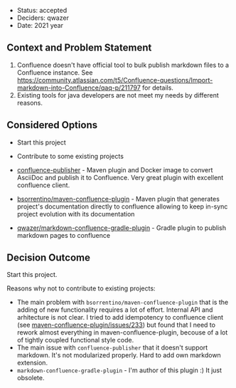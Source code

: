 * Status: accepted
* Deciders: qwazer
* Date: 2021 year

## Context and Problem Statement

1. Confluence doesn't have official tool to bulk publish markdown files to a Confluence instance.
   See https://community.atlassian.com/t5/Confluence-questions/Import-markdown-into-Confluence/qaq-p/211797 for details.
2. Existing tools for java developers are not meet my needs by different reasons.


## Considered Options

* Start this project
* Contribute to some existing projects

* [confluence-publisher](https://github.com/confluence-publisher/confluence-publisher) - Maven plugin and Docker image to convert AsciiDoc and publish it to Confluence. Very great plugin with excellent confluence client.
* [bsorrentino/maven-confluence-plugin](https://github.com/bsorrentino/maven-confluence-plugin) - Maven plugin that generates project's documentation directly to confluence allowing to keep in-sync project evolution with its documentation
* [qwazer/markdown-confluence-gradle-plugin](https://github.com/qwazer/markdown-confluence-gradle-plugin) - Gradle plugin to publish markdown pages to confluence

## Decision Outcome

Start this project.

Reasons why not to contribute to existing projects:

* The main problem with `bsorrentino/maven-confluence-plugin` that is
  the adding of new functionality requires a lot of effort. Internal API
  and arhitecture is not clear. I tried to add idempotency to confluence
  client
  (see [maven-confluence-plugin/issues/233](https://github.com/bsorrentino/maven-confluence-plugin/issues/233)) but
  found that I need to rework almost everything in
  maven-confluence-plugin, becouse of a lot of tightly coupled
  functional style code.
* The main issue with `confluence-publisher` that it doesn't support
  markdown. It's not modularized properly. Hard to add own markdown extension.
* `markdown-confluence-gradle-plugin` - I'm author of this plugin :) It just obsolete.



